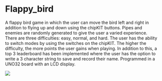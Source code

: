 # Flappy_bird

A flappy bird game in which the user can move the bird left and right in addition to flying up and down using the chipKIT buttons. Pipes and enemies are randomly generated to give the user a varied experience. There are three difficulties: easy, normal, and hard. The user has the ability to switch modes by using the switches on the chipKIT. The higher the difficulty, the more points the user gains when playing. In addition to this, a top 3 leaderboard has been implemented where the user has the option to write a 3 character string to save and record their name. Programmed in a UNO32 board with an LCD display.

![](flappybird.gif)
